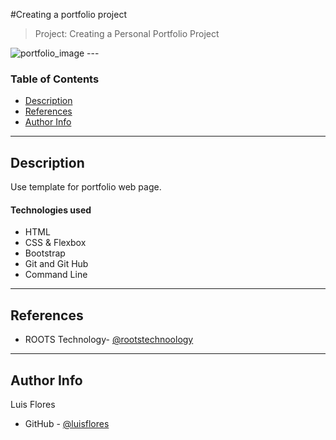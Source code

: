 
#Creating a portfolio project

> Project: Creating a Personal Portfolio Project
<img src="https://marleyhankin.files.wordpress.com/2018/12/website-header2-1-1024x576.png" alt="portfolio_image"/>
---

### Table of Contents


- [Description](#description)
- [References](#references)
- [Author Info](#author-info)

---

## Description

Use template for portfolio web page.

#### Technologies used

- HTML
- CSS & Flexbox
- Bootstrap
- Git and Git Hub
- Command Line

---

## References

- ROOTS Technology- [@rootstechnoology](https://rootstechnology.info/)

---


## Author Info
Luis Flores
- GitHub - [@luisflores](flores-luis.github.io)
